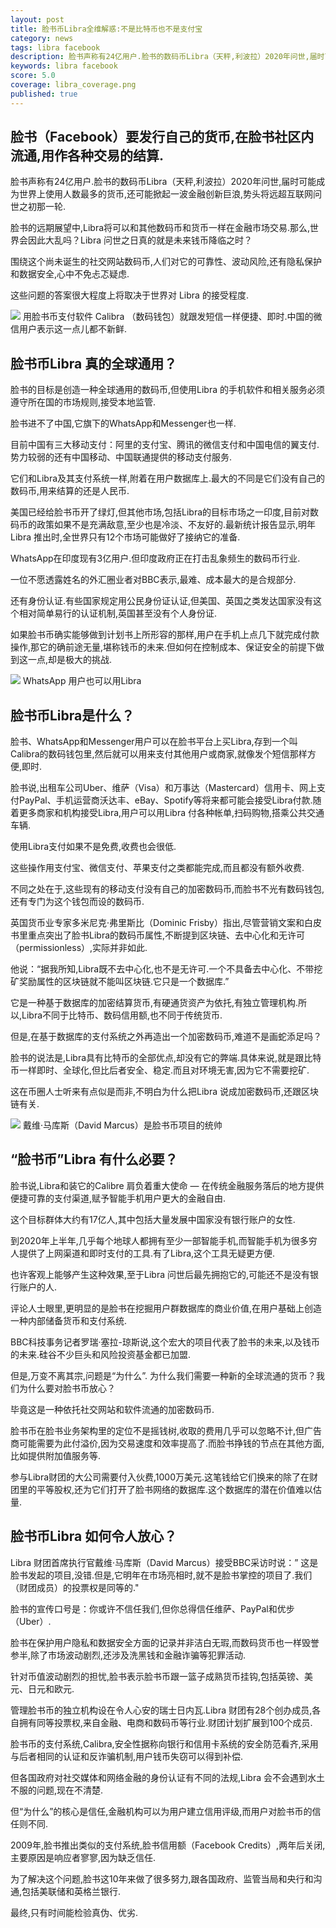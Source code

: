 ```yaml
---
layout: post
title: 脸书币Libra全维解惑:不是比特币也不是支付宝
category: news
tags: libra facebook
description: 脸书声称有24亿用户.脸书的数码币Libra（天秤,利波拉）2020年问世,届时可能成为世界上使用人数最多的货币,还可能掀起一波金融创新巨浪,势头将远超互联网问世之初那一轮
keywords: libra facebook
score: 5.0
coverage: libra_coverage.png
published: true
---
```


## 脸书（Facebook）要发行自己的货币,在脸书社区内流通,用作各种交易的结算.

脸书声称有24亿用户.脸书的数码币Libra（天秤,利波拉）2020年问世,届时可能成为世界上使用人数最多的货币,还可能掀起一波金融创新巨浪,势头将远超互联网问世之初那一轮.

脸书的远期展望中,Libra将可以和其他数码币和货币一样在金融市场交易.那么,世界会因此大乱吗？Libra 问世之日真的就是未来钱币降临之时？

围绕这个尚未诞生的社交网站数码币,人们对它的可靠性、波动风险,还有隐私保护和数据安全,心中不免忐忑疑虑.

这些问题的答案很大程度上将取决于世界对 Libra 的接受程度.

![](/assets/image/libra_bbc01.png)
用脸书币支付软件 Calibra （数码钱包）就跟发短信一样便捷、即时.中国的微信用户表示这一点儿都不新鲜.
## 脸书币Libra 真的全球通用？
脸书的目标是创造一种全球通用的数码币,但使用Libra 的手机软件和相关服务必须遵守所在国的市场规则,接受本地监管.

脸书进不了中国,它旗下的WhatsApp和Messenger也一样.

目前中国有三大移动支付：阿里的支付宝、腾讯的微信支付和中国电信的翼支付.势力较弱的还有中国移动、中国联通提供的移动支付服务.

它们和Libra及其支付系统一样,附着在用户数据库上.最大的不同是它们没有自己的数码币,用来结算的还是人民币.

美国已经给脸书币开了绿灯,但其他市场,包括Libra的目标市场之一印度,目前对数码币的政策如果不是充满敌意,至少也是冷淡、不友好的.最新统计报告显示,明年Libra 推出时,全世界只有12个市场可能做好了接纳它的准备.

WhatsApp在印度现有3亿用户.但印度政府正在打击乱象频生的数码币行业.

一位不愿透露姓名的外汇圈业者对BBC表示,最难、成本最大的是合规部分.

还有身份认证.有些国家规定用公民身份证认证,但美国、英国之类发达国家没有这个相对简单易行的认证机制,英国甚至没有个人身份证.

如果脸书币确实能够做到计划书上所形容的那样,用户在手机上点几下就完成付款操作,那它的确前途无量,堪称钱币的未来.但如何在控制成本、保证安全的前提下做到这一点,却是极大的挑战.

![](/assets/image/libra_bbc02.jpg)
WhatsApp 用户也可以用Libra
## 脸书币Libra是什么？

脸书、WhatsApp和Messenger用户可以在脸书平台上买Libra,存到一个叫Calibra的数码钱包里,然后就可以用来支付其他用户或商家,就像发个短信那样方便,即时.

脸书说,出租车公司Uber、维萨（Visa）和万事达（Mastercard）信用卡、网上支付PayPal、手机运营商沃达丰、eBay、Spotify等将来都可能会接受Libra付款.随着更多商家和机构接受Libra,用户可以用Libra 付各种帐单,扫码购物,搭乘公共交通车辆.

使用Libra支付如果不是免费,收费也会很低.

这些操作用支付宝、微信支付、苹果支付之类都能完成,而且都没有额外收费.

不同之处在于,这些现有的移动支付没有自己的加密数码币,而脸书不光有数码钱包,还有专门为这个钱包而设的数码币.

英国货币业专家多米尼克·弗里斯比（Dominic Frisby）指出,尽管营销文案和白皮书里重点突出了脸书Libra的数码币属性,不断提到区块链、去中心化和无许可（permissionless）,实际并非如此.

他说：“据我所知,Libra既不去中心化,也不是无许可.一个不具备去中心化、不带挖矿奖励属性的区块链就不能叫区块链.它只是一个数据库.”

它是一种基于数据库的加密结算货币,有硬通货资产为依托,有独立管理机构.所以,Libra不同于比特币、数码信用额,也不同于传统货币.

但是,在基于数据库的支付系统之外再造出一个加密数码币,难道不是画蛇添足吗？

脸书的说法是,Libra具有比特币的全部优点,却没有它的弊端.具体来说,就是跟比特币一样即时、全球化,但比后者安全、稳定.而且对环境无害,因为它不需要挖矿.

这在币圈人士听来有点似是而非,不明白为什么把Libra 说成加密数码币,还跟区块链有关.

![](/assets/image/libra_bbc03.jpg)
戴维·马库斯（David Marcus）是脸书币项目的统帅

## “脸书币”Libra 有什么必要？

脸书说,Libra和装它的Calibre 肩负着重大使命 — 在传统金融服务落后的地方提供便捷可靠的支付渠道,赋予智能手机用户更大的金融自由.

这个目标群体大约有17亿人,其中包括大量发展中国家没有银行账户的女性.

到2020年上半年,几乎每个地球人都拥有至少一部智能手机,而智能手机为很多穷人提供了上网渠道和即时支付的工具.有了Libra,这个工具无疑更方便.

也许客观上能够产生这种效果,至于Libra 问世后最先拥抱它的,可能还不是没有银行账户的人.

评论人士眼里,更明显的是脸书在挖掘用户群数据库的商业价值,在用户基础上创造一种内部储备货币和支付系统.

BBC科技事务记者罗瑞·塞拉-琼斯说,这个宏大的项目代表了脸书的未来,以及钱币的未来.硅谷不少巨头和风险投资基金都已加盟.

但是,万变不离其宗,问题是“为什么”. 为什么我们需要一种新的全球流通的货币？我们为什么要对脸书币放心？

毕竟这是一种依托社交网站和软件流通的加密数码币.

脸书币在脸书业务架构里的定位不是摇钱树,收取的费用几乎可以忽略不计,但广告商可能需要为此付溢价,因为交易速度和效率提高了.而脸书挣钱的节点在其他方面,比如提供附加值服务等.

参与Libra财团的大公司需要付入伙费,1000万美元.这笔钱给它们换来的除了在财团里的平等股权,还为它们打开了脸书网络的数据库.这个数据库的潜在价值难以估量.

## 脸书币Libra 如何令人放心？
Libra 财团首席执行官戴维·马库斯（David Marcus）接受BBC采访时说：” 这是脸书发起的项目,没错.但是,它明年在市场亮相时,就不是脸书掌控的项目了.我们（财团成员）的投票权是同等的."

脸书的宣传口号是：你或许不信任我们,但你总得信任维萨、PayPal和优步（Uber）.

脸书在保护用户隐私和数据安全方面的记录并非洁白无瑕,而数码货币也一样毁誉参半,除了市场波动剧烈,还涉及洗黑钱和金融诈骗等犯罪活动.

针对币值波动剧烈的担忧,脸书表示脸书币跟一篮子成熟货币挂钩,包括英镑、美元、日元和欧元.

管理脸书币的独立机构设在令人心安的瑞士日内瓦.Libra 财团有28个创办成员,各自拥有同等投票权,来自金融、电商和数码币等行业.财团计划扩展到100个成员.

脸书币的支付系统,Calibra,安全性据称向银行和信用卡系统的安全防范看齐,采用与后者相同的认证和反诈骗机制,用户钱币失窃可以得到补偿.

但各国政府对社交媒体和网络金融的身份认证有不同的法规,Libra 会不会遇到水土不服的问题,现在不清楚.

但“为什么”的核心是信任,金融机构可以为用户建立信用评级,而用户对脸书币的信任则不同.

2009年,脸书推出类似的支付系统,脸书信用额（Facebook Credits）,两年后关闭,主要原因是响应者寥寥,因为缺乏信任.

为了解决这个问题,脸书这10年来做了很多努力,跟各国政府、监管当局和央行和沟通,包括美联储和英格兰银行.

最终,只有时间能检验真伪、优劣.